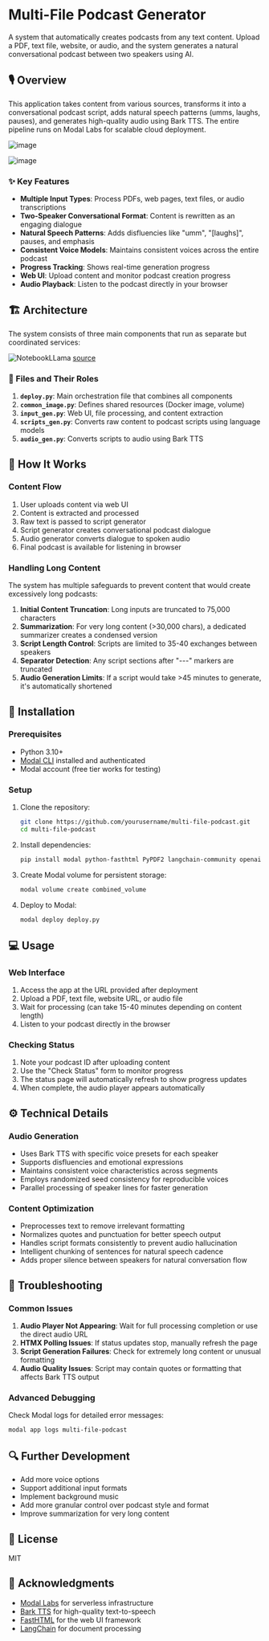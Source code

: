 # Multi-File Podcast Generator

A system that automatically creates podcasts from any text content. Upload a PDF, text file, website, or audio, and the system generates a natural conversational podcast between two speakers using AI.


## 🎙️ Overview

This application takes content from various sources, transforms it into a conversational podcast script, adds natural speech patterns (umms, laughs, pauses), and generates high-quality audio using Bark TTS. The entire pipeline runs on Modal Labs for scalable cloud deployment.

![image](https://github.com/user-attachments/assets/ae1bbdc0-c337-4075-a741-1c774067df46)

![image](https://github.com/user-attachments/assets/2ff07f65-7f3c-4d94-913d-e62981aa271d)


### ✨ Key Features

- **Multiple Input Types**: Process PDFs, web pages, text files, or audio transcriptions
- **Two-Speaker Conversational Format**: Content is rewritten as an engaging dialogue
- **Natural Speech Patterns**: Adds disfluencies like "umm", "[laughs]", pauses, and emphasis
- **Consistent Voice Models**: Maintains consistent voices across the entire podcast
- **Progress Tracking**: Shows real-time generation progress
- **Web UI**: Upload content and monitor podcast creation progress
- **Audio Playback**: Listen to the podcast directly in your browser

## 🏗️ Architecture

The system consists of three main components that run as separate but coordinated services:

![NotebookLLama](https://github.com/user-attachments/assets/20b5ba98-4947-4c96-9a15-d1f87868bd97)
[source](https://github.com/meta-llama/llama-cookbook/blob/main/end-to-end-use-cases/NotebookLlama/TTS_Notes.md) 

### 📁 Files and Their Roles

1. **`deploy.py`**: Main orchestration file that combines all components
2. **`common_image.py`**: Defines shared resources (Docker image, volume)
3. **`input_gen.py`**: Web UI, file processing, and content extraction
4. **`scripts_gen.py`**: Converts raw content to podcast scripts using language models
5. **`audio_gen.py`**: Converts scripts to audio using Bark TTS

## 🔄 How It Works

### Content Flow

1. User uploads content via web UI
2. Content is extracted and processed
3. Raw text is passed to script generator
4. Script generator creates conversational podcast dialogue
5. Audio generator converts dialogue to spoken audio
6. Final podcast is available for listening in browser

### Handling Long Content

The system has multiple safeguards to prevent content that would create excessively long podcasts:

1. **Initial Content Truncation**: Long inputs are truncated to 75,000 characters
2. **Summarization**: For very long content (>30,000 chars), a dedicated summarizer creates a condensed version
3. **Script Length Control**: Scripts are limited to 35-40 exchanges between speakers
4. **Separator Detection**: Any script sections after "---" markers are truncated
5. **Audio Generation Limits**: If a script would take >45 minutes to generate, it's automatically shortened

## 🚀 Installation

### Prerequisites

- Python 3.10+
- [Modal CLI](https://modal.com/docs/guide/cli-reference) installed and authenticated
- Modal account (free tier works for testing)

### Setup

1. Clone the repository:
   ```bash
   git clone https://github.com/yourusername/multi-file-podcast.git
   cd multi-file-podcast
   ```

2. Install dependencies:
   ```bash
   pip install modal python-fasthtml PyPDF2 langchain-community openai-whisper 
   ```

3. Create Modal volume for persistent storage:
   ```bash
   modal volume create combined_volume
   ```

4. Deploy to Modal:
   ```bash
   modal deploy deploy.py
   ```

## 💻 Usage

### Web Interface

1. Access the app at the URL provided after deployment
2. Upload a PDF, text file, website URL, or audio file
3. Wait for processing (can take 15-40 minutes depending on content length)
4. Listen to your podcast directly in the browser

### Checking Status

1. Note your podcast ID after uploading content
2. Use the "Check Status" form to monitor progress
3. The status page will automatically refresh to show progress updates
4. When complete, the audio player appears automatically

## ⚙️ Technical Details

### Audio Generation

- Uses Bark TTS with specific voice presets for each speaker
- Supports disfluencies and emotional expressions
- Maintains consistent voice characteristics across segments
- Employs randomized seed consistency for reproducible voices
- Parallel processing of speaker lines for faster generation

### Content Optimization

- Preprocesses text to remove irrelevant formatting
- Normalizes quotes and punctuation for better speech output
- Handles script formats consistently to prevent audio hallucination
- Intelligent chunking of sentences for natural speech cadence
- Adds proper silence between speakers for natural conversation flow

## 🔧 Troubleshooting

### Common Issues

1. **Audio Player Not Appearing**: Wait for full processing completion or use the direct audio URL
2. **HTMX Polling Issues**: If status updates stop, manually refresh the page
3. **Script Generation Failures**: Check for extremely long content or unusual formatting
4. **Audio Quality Issues**: Script may contain quotes or formatting that affects Bark TTS output

### Advanced Debugging

Check Modal logs for detailed error messages:
```bash
modal app logs multi-file-podcast
```

## 🔍 Further Development

- Add more voice options
- Support additional input formats
- Implement background music
- Add more granular control over podcast style and format
- Improve summarization for very long content

## 📄 License

MIT

## 🙏 Acknowledgments

- [Modal Labs](https://modal.com) for serverless infrastructure
- [Bark TTS](https://github.com/suno-ai/bark) for high-quality text-to-speech
- [FastHTML](https://github.com/fastai/fasthtml) for the web UI framework
- [LangChain](https://github.com/langchain-ai/langchain) for document processing
